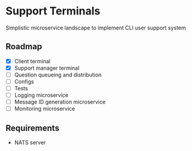 # Support Terminals

Simplistic microservice landscape to implement CLI user support system

## Roadmap

- [X] Client terminal
- [X] Support manager terminal
- [ ] Question queueing and distribution
- [ ] Configs
- [ ] Tests
- [ ] Logging microservice
- [ ] Message ID generation microservice
- [ ] Monitoring microservice

## Requirements

- NATS server